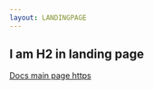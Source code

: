 ```yaml
---
layout: LANDINGPAGE
---
```


## I am H2 in landing page 

[Docs main page https](https://docs.microsoft.com/en-us/)

